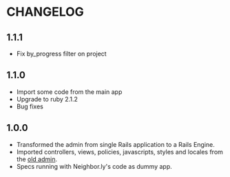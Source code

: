 # CHANGELOG

## 1.1.1

* Fix by_progress filter on project

## 1.1.0

* Import some code from the main app
* Upgrade to ruby 2.1.2
* Bug fixes

## 1.0.0

* Transformed the admin from single Rails application to a Rails Engine.
* Imported controllers, views, policies, javascripts, styles and locales from the [old admin](https://github.com/neighborly/neighborly/pull/47).
* Specs running with Neighbor.ly's code as dummy app.